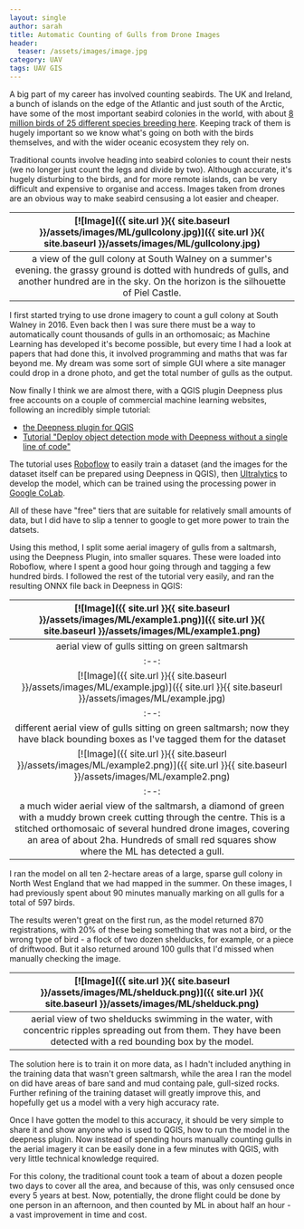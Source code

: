 ```yaml
---
layout: single
author: sarah
title: Automatic Counting of Gulls from Drone Images
header:
  teaser: /assets/images/image.jpg
category: UAV
tags: UAV GIS 
---
```


A big part of my career has involved counting seabirds. The UK and Ireland, a bunch of islands on the edge of the Atlantic and just south of the Arctic, have some of the most important seabird colonies in the world, with about [8 million birds of 25 different species breeding here](https://www.bto.org/our-science/focal-areas/our-seabirds). Keeping track of them is hugely important so we know what's going on both with the birds themselves, and with the wider oceanic ecosystem they rely on.

Traditional counts involve heading into seabird colonies to count their nests (we no longer just count the legs and divide by two). Although accurate, it's hugely disturbing to the birds, and for more remote islands, can be very difficult and expensive to organise and access. Images taken from drones are an obvious way to make seabird censusing a lot easier and cheaper.

| [![Image]({{ site.url }}{{ site.baseurl }}/assets/images/ML/gullcolony.jpg)]({{ site.url }}{{ site.baseurl }}/assets/images/ML/gullcolony.jpg) | 
|:--:| 
| a view of the gull colony at South Walney on a summer's evening. the grassy ground is dotted with hundreds of gulls, and another hundred are in the sky. On the horizon is the silhouette of Piel Castle. |

I first started trying to use drone imagery to count a gull colony at South Walney in 2016. Even back then I was sure there must be a way to automatically count thousands of gulls in an orthomosaic; as Machine Learning has developed it's become possible, but every time I had a look at papers that had done this, it involved programming and maths that was far beyond me. My dream was some sort of simple GUI where a site manager could drop in a drone photo, and get the total number of gulls as the output. 

Now finally I think we are almost there, with a QGIS plugin Deepness plus free accounts on a couple of commercial machine learning websites, following an incredibly simple tutorial:

* [the Deepness plugin for QGIS](https://github.com/PUTvision/qgis-plugin-deepness/tree/master)
* [Tutorial "Deploy object detection mode with Deepness without a single line of code"](https://github.com/PUTvision/qgis-plugin-deepness/blob/master/tutorials/detection/Deploy_object_detection_model_with_Deepness_without_a_single_line_of_code.pdf) 

The tutorial uses [Roboflow](http://www.roboflow.com) to easily train a dataset (and the images for the dataset itself can be prepared using Deepness in QGIS), then [Ultralytics](http://https://www.ultralytics.com/) to develop the model, which can be trained using the processing power in [Google CoLab](https://colab.research.google.com/). 

All of these have "free" tiers that are suitable for relatively small amounts of data, but I did have to slip a tenner to google to get more power to train the datsets.

Using this method, I split some aerial imagery of gulls from a saltmarsh, using the Deepness Plugin, into smaller squares. These were loaded into Roboflow, where I spent a good hour going through and tagging a few hundred birds. I followed the rest of the tutorial very easily, and ran the resulting ONNX file back in Deepness in QGIS:

| [![Image]({{ site.url }}{{ site.baseurl }}/assets/images/ML/example1.png)]({{ site.url }}{{ site.baseurl }}/assets/images/ML/example1.png) | 
|:--:| 
| aerial view of gulls sitting on green saltmarsh |
|:--:|
| [![Image]({{ site.url }}{{ site.baseurl }}/assets/images/ML/example.jpg)]({{ site.url }}{{ site.baseurl }}/assets/images/ML/example.jpg) | 
|:--:| 
| different aerial view of gulls sitting on green saltmarsh; now they have black bounding boxes as I've tagged them for the dataset |
| [![Image]({{ site.url }}{{ site.baseurl }}/assets/images/ML/example2.png)]({{ site.url }}{{ site.baseurl }}/assets/images/ML/example2.png) | 
|:--:| 
| a much wider aerial view of the saltmarsh, a diamond of green with a muddy brown creek cutting through the centre. This is a stitched orthomosaic of several hundred drone images, covering an area of about 2ha. Hundreds of small red squares show where the ML has detected a gull. |

I ran the model on all ten 2-hectare areas of a large, sparse gull colony in North West England that we had mapped in the summer. On these images, I had previously spent about 90 minutes manually marking on all gulls for a total of 597 birds.

The results weren't great on the first run, as the model returned 870 registrations, with 20% of these being something that was not a bird, or the wrong type of bird - a flock of two dozen shelducks, for example, or a piece of driftwood. But it also returned around 100 gulls that I'd missed when manually checking the image.

| [![Image]({{ site.url }}{{ site.baseurl }}/assets/images/ML/shelduck.png)]({{ site.url }}{{ site.baseurl }}/assets/images/ML/shelduck.png) | 
|:--:| 
| aerial view of two shelducks swimming in the water, with concentric ripples spreading out from them. They have been detected with a red bounding box by the model. |

The solution here is to train it on more data, as I hadn't included anything in the training data that wasn't green saltmarsh, while the area I ran the model on did have areas of bare sand and mud containg pale, gull-sized rocks. Further refining of the training dataset will greatly improve this, and hopefully get us a model with a very high accuracy rate.

Once I have gotten the model to this accuracy, it should be very simple to share it and show anyone who is used to QGIS, how to run the model in the deepness plugin. Now instead of spending hours manually counting gulls in the aerial imagery it can be easily done in a few minutes with QGIS, with very little technical knowledge required.

For this colony, the traditional count took a team of about a dozen people two days to cover all the area, and because of this, was only censused once every 5 years at best. Now, potentially, the drone flight could be done by one person in an afternoon, and then counted by ML in about half an hour - a vast improvement in time and cost.





















